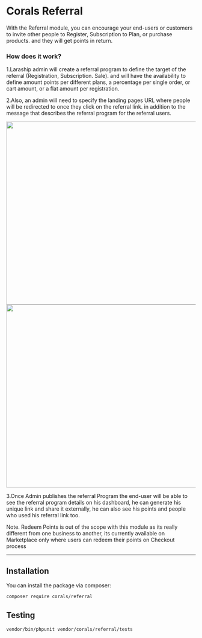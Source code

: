 # Corals Referral

With the Referral module, you can encourage your end-users or customers to invite other people to Register, Subscription to Plan, or purchase products. and they will get points in return.

### How does it work?
1.Laraship admin will create a referral program to define the target of the referral (Registration, Subscription. Sale). and will have the availability to define amount points per different plans, a percentage per single order, or cart amount, or a flat amount per registration.

2.Also, an admin will need to specify the landing pages URL where people will be redirected to once they click on the referral link. in addition to the message that describes the referral program for the referral users.

<p><img decoding="async" class="wp-image-13037 aligncenter lazyloaded" src="https://www.laraship.com/wp-content/uploads/2019/10/referral_programs.png" alt="" width="947" height="485" sizes="(max-width: 947px) 100vw, 947px" srcset="https://www.laraship.com/wp-content/uploads/2019/10/referral_programs.png 1435w, https://www.laraship.com/wp-content/uploads/2019/10/referral_programs-430x220.png 430w, https://www.laraship.com/wp-content/uploads/2019/10/referral_programs-150x77.png 150w, https://www.laraship.com/wp-content/uploads/2019/10/referral_programs-700x359.png 700w, https://www.laraship.com/wp-content/uploads/2019/10/referral_programs-300x154.png 300w, https://www.laraship.com/wp-content/uploads/2019/10/referral_programs-768x393.png 768w, https://www.laraship.com/wp-content/uploads/2019/10/referral_programs-1024x524.png 1024w, https://www.laraship.com/wp-content/uploads/2019/10/referral_programs-600x307.png 600w" data-ll-status="loaded"><noscript><img decoding="async" class="wp-image-13037 aligncenter" src="https://www.laraship.com/wp-content/uploads/2019/10/referral_programs.png" alt="" width="947" height="485" srcset="https://www.laraship.com/wp-content/uploads/2019/10/referral_programs.png 1435w, https://www.laraship.com/wp-content/uploads/2019/10/referral_programs-430x220.png 430w, https://www.laraship.com/wp-content/uploads/2019/10/referral_programs-150x77.png 150w, https://www.laraship.com/wp-content/uploads/2019/10/referral_programs-700x359.png 700w, https://www.laraship.com/wp-content/uploads/2019/10/referral_programs-300x154.png 300w, https://www.laraship.com/wp-content/uploads/2019/10/referral_programs-768x393.png 768w, https://www.laraship.com/wp-content/uploads/2019/10/referral_programs-1024x524.png 1024w, https://www.laraship.com/wp-content/uploads/2019/10/referral_programs-600x307.png 600w" sizes="(max-width: 947px) 100vw, 947px" /></noscript></p>


3.Once Admin publishes the referral Program the end-user will be able to see the referral program details on his dashboard, he can generate his unique link and share it externally, he can also see his points and people who used his referral link too.


Note. Redeem Points is out of the scope with this module as its really different from one business to another, its currently available on Marketplace only where users can redeem their points on Checkout process

---

## Installation

You can install the package via composer:

```bash
composer require corals/referral
```

## Testing

```bash
vendor/bin/phpunit vendor/corals/referral/tests 
```
